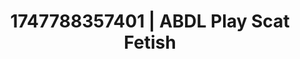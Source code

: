 ---
categories:
- Lace and desire
- Erotic adventure
- Heat of the moment
- Deepthroat
- Dirty mind games
image: /assets/images/1747788357401.jpg
layout: post
seo:
  description: Featured content with exclusive Scat Fetish, ABDL Play. HD images available.
  keywords: Scat Fetish, ABDL Play
  og_image: /assets/images/1747788357401.jpg
  schema_type: VisualArtwork
tags:
- '#1747788357401'
- ABDL Play
- Scat Fetish
title: 1747788357401 | ABDL Play Scat Fetish
---